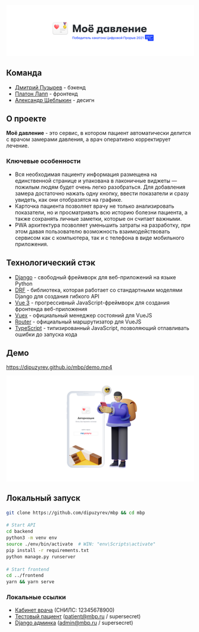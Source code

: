 ![Header](header.png)

## Команда
- [Дмитрий Пузырев](https://t.me/dipuzyrev) - бэкенд
- [Платон Лапп](https://t.me/SeamMiner) - фронтенд
- [Александр Щеблыкин](https://t.me/greeneboy) - десигн

## О проекте

**Моё давление** - это сервис, в котором пациент автоматически делится с врачом замерами давления, а врач оперативно корректирует лечение.

### Ключевые особенности
- Вся необходимая пациенту информация размещена на единственной странице и упакована в лаконичные виджеты — пожилым людям будет очень легко разобраться. Для добавления замера достаточно нажать одну кнопку, ввести показатели и сразу увидеть, как они отобразятся на графике.
- Карточка пациента позволяет врачу не только анализировать показатели, но и просматривать всю историю болезни пациента, а также сохранять личные заметки, которые он считает важными.
- PWA архитектура позволяет уменьшить затраты на разработку, при этом давая пользователю возможность взаимодействовать сервисом как с компьютера, так и с телефона в виде мобильного приложения.


## Технологический стэк

- [Django](https://www.djangoproject.com/) - свободный фреймворк для веб-приложений на языке Python
- [DRF](https://www.django-rest-framework.org/) -  библиотека, которая работает со стандартными моделями Django для создания гибкого API
- [Vue 3](https://v3.ru.vuejs.org/) - прогрессивный JavaScript-фреймворк для создания фронтенда веб-приложения
- [Vuex](https://vuex.vuejs.org/ru/) - официальный менеджер состояний для VueJS
- [Router](https://router.vuejs.org/ru/) - официальный маршрутизатор для VueJS
- [TypeScript](https://www.typescriptlang.org/) - типизированный JavaScript, позволяющий отлавливать ошибки до запуска кода


## Демо

https://dipuzyrev.github.io/mbp/demo.mp4

![Demo](demo.png)


## Локальный запуск

```bash
git clone https://github.com/dipuzyrev/mbp && cd mbp

# Start API
cd backend
python3 -m venv env
source ./env/bin/activate  # WIN: "env\Scripts\activate"
pip install -r requirements.txt
python manage.py runserver

# Start frontend
cd ../frontend
yarn && yarn serve
```


### Локальные ссылки

- [Кабинет врача](http://localhost:8080/doctor/cp3twep8onrgy/) (СНИЛС: 12345678900)
- [Тестовый пациент](http://localhost:8080/) (patient@mbp.ru / supersecret)
- [Django админка](http://localhost:8000/admin/) (admin@mbp.ru / supersecret)
